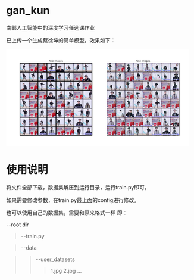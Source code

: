 # gan_kun
南邮人工智能中的深度学习任选课作业



已上传一个生成蔡徐坤的简单模型，效果如下：

![result](.\result.png)



# 使用说明

将文件全部下载，数据集解压到运行目录，运行train.py即可。

如果需要修改参数，在train.py最上面的config进行修改。

也可以使用自己的数据集，需要和原来格式一样 即：

--root dir

>--train.py

>--data

>>--user_datasets
>>>1.jpg
>>>2.jpg
>>>...
